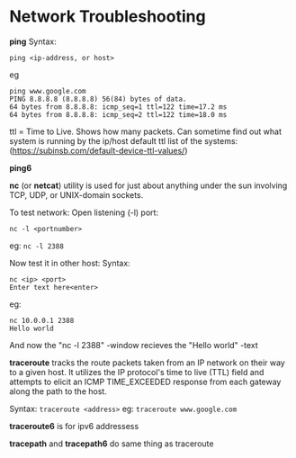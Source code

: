 # Network Troubleshooting #

**ping**
Syntax:
```
ping <ip-address, or host>
```
eg
```
ping www.google.com
PING 8.8.8.8 (8.8.8.8) 56(84) bytes of data.
64 bytes from 8.8.8.8: icmp_seq=1 ttl=122 time=17.2 ms
64 bytes from 8.8.8.8: icmp_seq=2 ttl=122 time=18.0 ms
```
ttl = Time to Live. Shows how many packets. Can sometime find out what system is running by the ip/host
      default ttl list of the systems: (https://subinsb.com/default-device-ttl-values/)

**ping6**

**nc** (or **netcat**) utility is used for just about anything
under the sun involving TCP, UDP, or UNIX-domain sockets.

To test network: Open listening (-l) port:
```
nc -l <portnumber>
```
eg: ```nc -l 2388```

Now test it in other host:
Syntax:
```
nc <ip> <port>
Enter text here<enter>
```
eg:
```
nc 10.0.0.1 2388
Hello world
```
And now the "nc -l 2388" -window recieves the "Hello world" -text


**traceroute** tracks the route packets taken from an IP network on their way to a given host. It utilizes the IP protocol's time to live (TTL) field and attempts to elicit an ICMP TIME_EXCEEDED response from each gateway along the path to the host. 

Syntax: ```traceroute <address>```
eg: ```traceroute www.google.com```

**traceroute6** is for ipv6 addressess

**tracepath** and **tracepath6** do same thing as traceroute


